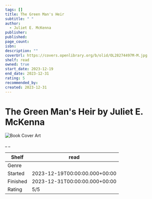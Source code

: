 ```yaml
---
tags: []
title: The Green Man's Heir
subtitle: " "
author:
  - Juliet E. McKenna
publisher: 
published: 
page_count: 
isbn: 
description: ""
coverUrl: https://covers.openlibrary.org/b/olid/OL28274497M-M.jpg
shelf: read
owned: true
start_date: 2023-12-19
end_date: 2023-12-31
rating: 5
recommended_by: 
created: 2023-12-31
---
```


# The Green Man's Heir by Juliet E. McKenna

![Book Cover Art](https://covers.openlibrary.org/b/olid/OL28274497M-M.jpg)

_ _

| Shelf | read |
| --- | --- |
| Genre |  |
| Started | 2023-12-19T00:00:00.000+00:00 |
| Finished | 2023-12-31T00:00:00.000+00:00 |
| Rating | 5/5 |


